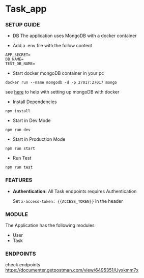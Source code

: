 # Task_app

### SETUP GUIDE

* DB
    The application uses MongoDB with a docker container

- Add a .env file with the follow content
```
APP_SECRET=
DB_NAME=
TEST_DB_NAME=
```
- Start docker mongoDB container in your pc

```
docker run --name mongodb -d -p 27017:27017 mongo
```

see <a href="https://www.mongodb.com/compatibility/docker">here</a> to help with setting up mongoDB with docker

* Install Dependencies

```
npm install
```

* Start in Dev Mode

```
npm run dev
```

* Start in Production Mode

```
npm run start
```


* Run Test

```
npm run test
```

### FEATURES
- <b>Authentication:</b> All Task endpoints requires Authentication
    
    Set ```x-access-token: {{ACCESS_TOKEN}}``` in the header

### MODULE
The Application has the following modules
- User
- Task

### ENDPOINTS
check endpoints <a href="https://documenter.getpostman.com/view/6495351/Uyxkmm7x" target="_blank">https://documenter.getpostman.com/view/6495351/Uyxkmm7x</a>